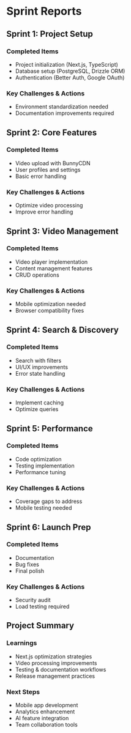 # Sprint Reports

## Sprint 1: Project Setup
### Completed Items
- Project initialization (Next.js, TypeScript)
- Database setup (PostgreSQL, Drizzle ORM)
- Authentication (Better Auth, Google OAuth)

### Key Challenges & Actions
- Environment standardization needed
- Documentation improvements required

## Sprint 2: Core Features
### Completed Items
- Video upload with BunnyCDN
- User profiles and settings
- Basic error handling

### Key Challenges & Actions
- Optimize video processing
- Improve error handling

## Sprint 3: Video Management
### Completed Items
- Video player implementation
- Content management features
- CRUD operations

### Key Challenges & Actions
- Mobile optimization needed
- Browser compatibility fixes

## Sprint 4: Search & Discovery
### Completed Items
- Search with filters
- UI/UX improvements
- Error state handling

### Key Challenges & Actions
- Implement caching
- Optimize queries

## Sprint 5: Performance
### Completed Items
- Code optimization
- Testing implementation
- Performance tuning

### Key Challenges & Actions
- Coverage gaps to address
- Mobile testing needed

## Sprint 6: Launch Prep
### Completed Items
- Documentation
- Bug fixes
- Final polish

### Key Challenges & Actions
- Security audit
- Load testing required

## Project Summary

### Learnings
- Next.js optimization strategies
- Video processing improvements
- Testing & documentation workflows
- Release management practices

### Next Steps
- Mobile app development
- Analytics enhancement
- AI feature integration
- Team collaboration tools
